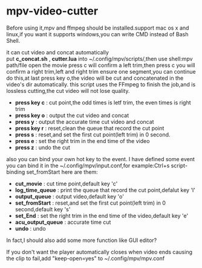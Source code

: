 # mpv-video-cutter   
Before using it,mpv and ffmpeg should be installed.support mac os x and linux,if you want it supports windows,you can write CMD instead of Bash Shell.  

   it can cut video and concat automatically  
put **c_concat.sh** , **cutter.lua** into ~/.config/mpv/scripts/,then use shell:mpv path/file open the movie
press c will confirm a left trim,then press c you will confirm a right trim,left and right trim ensure one segment,you can continue do this,at last press key o,the video will be cut and concatenated in the video's dir automatically.
this script uses the FFmpeg to finish the job,and is lossless cutting,the cut video will not lose quality. 

* **press key c** : cut point,the odd times is letf trim, the even times is right trim
* **press key o** : output the cut video and concat
* **press y** : output the accurate time cut video and concat
* **press key r** : reset,clean the queue that record the cut point
* **press s** : reset,and set the first cut point(left trim) in 0 second.
* **press e** : set the right trim in the end time of the video
* **press z** : undo the cut


also you can bind your own hot key to the event.
I have defined some event you can bind it in the ~/.config/mpv/input.conf,for example:Ctrl+s script-binding set_fromStart
here are them:
* **cut_movie** : cut time point,default key 'c'
* **log_time_queue** : print the queue that record the cut point,defalut key 'l'
* **output_queue** : output video,default key 'o'
* **set_fromStart** : reset,and set the first cut point(left trim) in 0 second,default key 's' 
* **set_End** : set the right trim in the end time of the video,default key 'e'
* **acu_output_queue** : accurate time cut 
* **undo** : undo


In fact,I should also add some more function like GUI editor?

If you don't want the player automatically closes when video ends causing the clip to fail,add "keep-open=yes" to ~/.config/mpv/mpv.conf 
